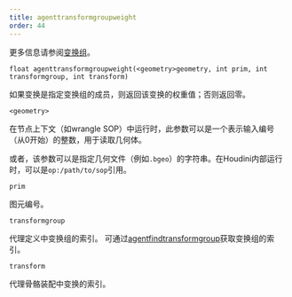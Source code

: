 ```yaml
---
title: agenttransformgroupweight
order: 44
---
```


更多信息请参阅[变换组](../../crowds/agents.html#xformgroups)。

`float agenttransformgroupweight(<geometry>geometry, int prim, int transformgroup, int transform)`

如果变换是指定变换组的成员，则返回该变换的权重值；否则返回零。

`<geometry>`

在节点上下文（如wrangle SOP）中运行时，此参数可以是一个表示输入编号（从0开始）的整数，用于读取几何体。

或者，该参数可以是指定几何文件（例如`.bgeo`）的字符串。在Houdini内部运行时，可以是`op:/path/to/sop`引用。

`prim`

图元编号。

`transformgroup`

代理定义中变换组的索引。
可通过[agentfindtransformgroup](/zh-cn/houdini-vex/crowds/agentfindtransformgroup "查找代理定义中变换组的索引")获取变换组的索引。

`transform`

代理骨骼装配中变换的索引。
